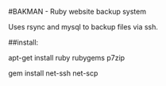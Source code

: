 #BAKMAN - Ruby website backup system

Uses rsync and mysql to backup files via ssh. 


##install:

apt-get install ruby rubygems p7zip

gem install net-ssh net-scp
